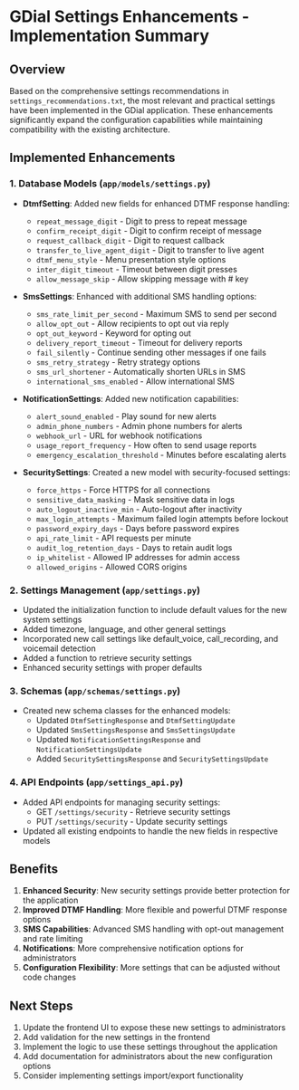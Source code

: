 # GDial Settings Enhancements - Implementation Summary

## Overview

Based on the comprehensive settings recommendations in `settings_recommendations.txt`, the most relevant and practical settings have been implemented in the GDial application. These enhancements significantly expand the configuration capabilities while maintaining compatibility with the existing architecture.

## Implemented Enhancements

### 1. Database Models (`app/models/settings.py`)

- **DtmfSetting**: Added new fields for enhanced DTMF response handling:
  - `repeat_message_digit` - Digit to press to repeat message
  - `confirm_receipt_digit` - Digit to confirm receipt of message
  - `request_callback_digit` - Digit to request callback
  - `transfer_to_live_agent_digit` - Digit to transfer to live agent
  - `dtmf_menu_style` - Menu presentation style options
  - `inter_digit_timeout` - Timeout between digit presses
  - `allow_message_skip` - Allow skipping message with # key

- **SmsSettings**: Enhanced with additional SMS handling options:
  - `sms_rate_limit_per_second` - Maximum SMS to send per second
  - `allow_opt_out` - Allow recipients to opt out via reply
  - `opt_out_keyword` - Keyword for opting out
  - `delivery_report_timeout` - Timeout for delivery reports
  - `fail_silently` - Continue sending other messages if one fails
  - `sms_retry_strategy` - Retry strategy options
  - `sms_url_shortener` - Automatically shorten URLs in SMS
  - `international_sms_enabled` - Allow international SMS

- **NotificationSettings**: Added new notification capabilities:
  - `alert_sound_enabled` - Play sound for new alerts
  - `admin_phone_numbers` - Admin phone numbers for alerts
  - `webhook_url` - URL for webhook notifications
  - `usage_report_frequency` - How often to send usage reports
  - `emergency_escalation_threshold` - Minutes before escalating alerts

- **SecuritySettings**: Created a new model with security-focused settings:
  - `force_https` - Force HTTPS for all connections
  - `sensitive_data_masking` - Mask sensitive data in logs
  - `auto_logout_inactive_min` - Auto-logout after inactivity
  - `max_login_attempts` - Maximum failed login attempts before lockout
  - `password_expiry_days` - Days before password expires
  - `api_rate_limit` - API requests per minute
  - `audit_log_retention_days` - Days to retain audit logs
  - `ip_whitelist` - Allowed IP addresses for admin access
  - `allowed_origins` - Allowed CORS origins

### 2. Settings Management (`app/settings.py`)

- Updated the initialization function to include default values for the new system settings
- Added timezone, language, and other general settings
- Incorporated new call settings like default_voice, call_recording, and voicemail detection
- Added a function to retrieve security settings
- Enhanced security settings with proper defaults

### 3. Schemas (`app/schemas/settings.py`)

- Created new schema classes for the enhanced models:
  - Updated `DtmfSettingResponse` and `DtmfSettingUpdate`
  - Updated `SmsSettingsResponse` and `SmsSettingsUpdate`
  - Updated `NotificationSettingsResponse` and `NotificationSettingsUpdate`
  - Added `SecuritySettingsResponse` and `SecuritySettingsUpdate`

### 4. API Endpoints (`app/settings_api.py`)

- Added API endpoints for managing security settings:
  - GET `/settings/security` - Retrieve security settings
  - PUT `/settings/security` - Update security settings
- Updated all existing endpoints to handle the new fields in respective models

## Benefits

1. **Enhanced Security**: New security settings provide better protection for the application
2. **Improved DTMF Handling**: More flexible and powerful DTMF response options
3. **SMS Capabilities**: Advanced SMS handling with opt-out management and rate limiting
4. **Notifications**: More comprehensive notification options for administrators
5. **Configuration Flexibility**: More settings that can be adjusted without code changes

## Next Steps

1. Update the frontend UI to expose these new settings to administrators
2. Add validation for the new settings in the frontend
3. Implement the logic to use these settings throughout the application
4. Add documentation for administrators about the new configuration options
5. Consider implementing settings import/export functionality
